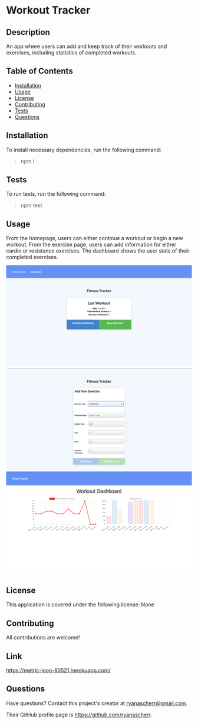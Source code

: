 # Workout Tracker
  
## Description

An app where users can add and keep track of their workouts and exercises, including statistics of completed workouts.

## Table of Contents

- [Installation](#installation)
- [Usage](#usage)
- [License](#license)
- [Contributing](#contributing)
- [Tests](#tests)
- [Questions](#questions)

## Installation

To install necessary dependencies, run the following command:

> npm i 

## Tests

To run tests, run the following command:

> npm test 

## Usage

From the homepage, users can either continue a workout or begin a new workout. From the exercise page, users can add information for either cardio or resistance exercises. The dashboard shows the user stats of their completed exercises.

![Workout Tracker](public/img/workout-pic-1.png)
![Workout Tracker](public/img/workout-pic-2.png)
![Workout Tracker](public/img/workout-pic-3.png)

## License

This application is covered under the following license: None

## Contributing

All contributions are welcome!

## Link

https://metric-loon-80521.herokuapp.com/

## Questions

Have questions? Contact this project's creator at ryanascherr@gmail.com.

Their GitHub profile page is https://github.com/ryanascherr.
